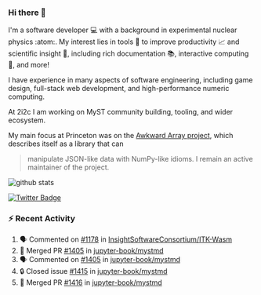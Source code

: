 ### Hi there 👋 

I'm a software developer 💻 with a background in experimental nuclear physics :atom:. My interest lies in tools :wrench: to improve productivity :chart_with_upwards_trend: and scientific insight :telescope:, including rich documentation 📚, interactive computing 🧮, and more! 

I have experience in many aspects of software engineering, including game design, full-stack web development, and high-performance numeric computing. 

At 2i2c I am working on MyST community building, tooling, and wider ecosystem. 

My main focus at Princeton was on the [Awkward Array project](awkward-array.org/), which describes itself as a library that can 
> manipulate JSON-like data with NumPy-like idioms. I remain an active maintainer of the project. 

![github stats](https://github-readme-stats.vercel.app/api?username=agoose77&show_icons=true&hide_rank=true&hide_title=true&bg_color=30,e76445,904e95&text_color=efe3ec&icon_color=efe3ec)
<!--
**agoose77/agoose77** is a ✨ _special_ ✨ repository because its `README.md` (this file) appears on your GitHub profile.

Here are some ideas to get you started:

- 🔭 I’m currently working on ...
- 🌱 I’m currently learning ...
- 👯 I’m looking to collaborate on ...
- 🤔 I’m looking for help with ...
- 💬 Ask me about ...
- 📫 How to reach me: ...
- 😄 Pronouns: ...
- ⚡ Fun fact: ...
-->

[![Twitter Badge](https://img.shields.io/twitter/follow/agoose77?style=flat-square&logo=Twitter&logoColor=white&color=cornflowerblue)](https://twitter.com/agoose77)

### :zap: Recent Activity

<!--START_SECTION:activity-->
1. 🗣 Commented on [#1178](https://github.com/InsightSoftwareConsortium/ITK-Wasm/pull/1178#issuecomment-2258246183) in [InsightSoftwareConsortium/ITK-Wasm](https://github.com/InsightSoftwareConsortium/ITK-Wasm)
2. 🎉 Merged PR [#1405](https://github.com/jupyter-book/mystmd/pull/1405) in [jupyter-book/mystmd](https://github.com/jupyter-book/mystmd)
3. 🗣 Commented on [#1405](https://github.com/jupyter-book/mystmd/pull/1405#issuecomment-2258221383) in [jupyter-book/mystmd](https://github.com/jupyter-book/mystmd)
4. 🔒 Closed issue [#1415](https://github.com/jupyter-book/mystmd/issues/1415) in [jupyter-book/mystmd](https://github.com/jupyter-book/mystmd)
5. 🎉 Merged PR [#1416](https://github.com/jupyter-book/mystmd/pull/1416) in [jupyter-book/mystmd](https://github.com/jupyter-book/mystmd)
<!--END_SECTION:activity-->
